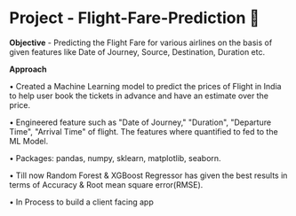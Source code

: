 # **Project** - Flight-Fare-Prediction 🛫

**Objective** - Predicting the Flight Fare for various airlines on the basis of given features like Date of Journey, Source,  Destination, Duration etc.

**Approach** 

• Created a Machine Learning model to predict the prices of Flight in India to help user book the tickets in advance and have an estimate over the price.

• Engineered feature such as "Date of Journey," "Duration", "Departure Time", "Arrival Time" of flight. The features where quantified to fed to the ML Model.

• Packages: pandas, numpy, sklearn, matplotlib, seaborn.

• Till now Random Forest & XGBoost Regressor has given the best results in terms of Accuracy & Root mean square error(RMSE).

• In Process to build a client facing app
